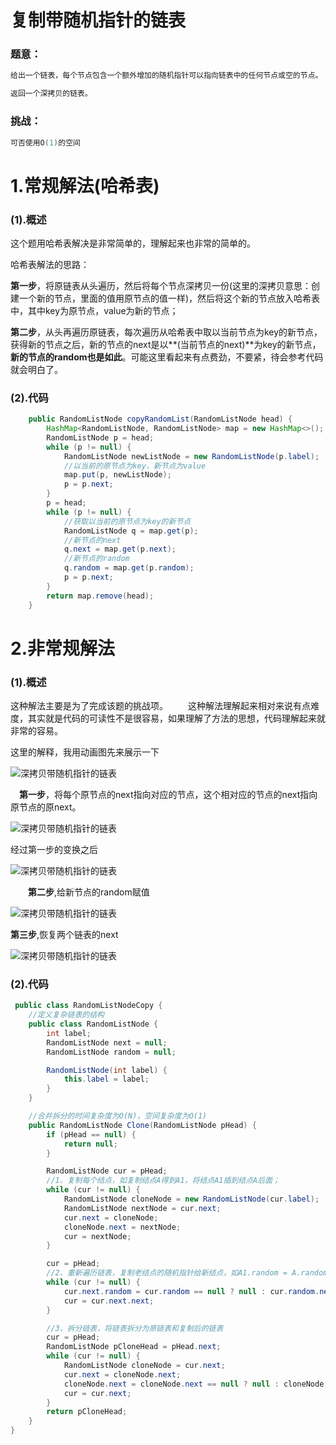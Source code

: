 # 复制带随机指针的链表

### 题意：

```powershell
给出一个链表，每个节点包含一个额外增加的随机指针可以指向链表中的任何节点或空的节点。

返回一个深拷贝的链表。
```

### 挑战：

```powershell
可否使用O(1)的空间
```

# 1.常规解法(哈希表)

### (1).概述

这个题用哈希表解决是非常简单的，理解起来也非常的简单的。

哈希表解法的思路：

**第一步**，将原链表从头遍历，然后将每个节点深拷贝一份(这里的深拷贝意思：创建一个新的节点，里面的值用原节点的值一样)，然后将这个新的节点放入哈希表中，其中key为原节点，value为新的节点；

**第二步**，从头再遍历原链表，每次遍历从哈希表中取以当前节点为key的新节点，获得新的节点之后，新的节点的next是以**(当前节点的next)**为key的新节点，**新的节点的random也是如此**。可能这里看起来有点费劲，不要紧，待会参考代码就会明白了。

### (2).代码

```java
    public RandomListNode copyRandomList(RandomListNode head) {
        HashMap<RandomListNode, RandomListNode> map = new HashMap<>();
        RandomListNode p = head;
        while (p != null) {
            RandomListNode newListNode = new RandomListNode(p.label);
            //以当前的原节点为key，新节点为value
            map.put(p, newListNode);
            p = p.next;
        }
        p = head;
        while (p != null) {
            //获取以当前的原节点为key的新节点
            RandomListNode q = map.get(p);
            //新节点的next
            q.next = map.get(p.next);
            //新节点的random
            q.random = map.get(p.random);
            p = p.next;
        }
        return map.remove(head);
    }
```

# 2.非常规解法

### (1).概述

这种解法主要是为了完成该题的挑战项。
  这种解法理解起来相对来说有点难度，其实就是代码的可读性不是很容易，如果理解了方法的思想，代码理解起来就非常的容易。

这里的解释，我用动画图先来展示一下

![深拷贝带随机指针的链表](http://gitlab.wsh-study.com/xp-study/LeeteCode/-/blob/master/数据结构/基础数据结构/链表/images/深拷贝带随机指针的链表/深拷贝带随机指针的链表1.gif)

 **第一步**，将每个原节点的next指向对应的节点，这个相对应的节点的next指向原节点的原next。

![深拷贝带随机指针的链表](http://gitlab.wsh-study.com/xp-study/LeeteCode/-/blob/master/数据结构/基础数据结构/链表/images/深拷贝带随机指针的链表/深拷贝带随机指针的链表2.jpg)

经过第一步的变换之后

![深拷贝带随机指针的链表](http://gitlab.wsh-study.com/xp-study/LeeteCode/-/blob/master/数据结构/基础数据结构/链表/images/深拷贝带随机指针的链表/深拷贝带随机指针的链表3.jpg)

  **第二步**,给新节点的random赋值

![深拷贝带随机指针的链表](http://gitlab.wsh-study.com/xp-study/LeeteCode/-/blob/master/数据结构/基础数据结构/链表/images/深拷贝带随机指针的链表/深拷贝带随机指针的链表4.jpg)

**第三步**,恢复两个链表的next

![深拷贝带随机指针的链表](http://gitlab.wsh-study.com/xp-study/LeeteCode/-/blob/master/数据结构/基础数据结构/链表/images/深拷贝带随机指针的链表/深拷贝带随机指针的链表5.jpg)

### (2).代码

```java
 public class RandomListNodeCopy {
    //定义复杂链表的结构
    public class RandomListNode {
        int label;
        RandomListNode next = null;
        RandomListNode random = null;

        RandomListNode(int label) {
            this.label = label;
        }
    }

    //合并拆分的时间复杂度为O(N)，空间复杂度为O(1)
    public RandomListNode Clone(RandomListNode pHead) {
        if (pHead == null) {
            return null;
        }

        RandomListNode cur = pHead;
        //1、复制每个结点，如复制结点A得到A1，将结点A1插到结点A后面；
        while (cur != null) {
            RandomListNode cloneNode = new RandomListNode(cur.label);
            RandomListNode nextNode = cur.next;
            cur.next = cloneNode;
            cloneNode.next = nextNode;
            cur = nextNode;
        }

        cur = pHead;
        //2、重新遍历链表，复制老结点的随机指针给新结点，如A1.random = A.random.next;
        while (cur != null) {
            cur.next.random = cur.random == null ? null : cur.random.next;
            cur = cur.next.next;
        }

        //3、拆分链表，将链表拆分为原链表和复制后的链表
        cur = pHead;
        RandomListNode pCloneHead = pHead.next;
        while (cur != null) {
            RandomListNode cloneNode = cur.next;
            cur.next = cloneNode.next;
            cloneNode.next = cloneNode.next == null ? null : cloneNode.next.next;
            cur = cur.next;
        }
        return pCloneHead;
    }
}
```

